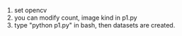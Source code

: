 1. set opencv
2. you can modify count, image kind in p1.py
3. type "python p1.py" in bash, then datasets are created.
